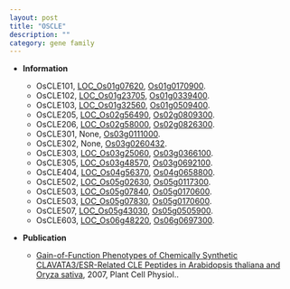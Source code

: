 ```yaml
---
layout: post
title: "OSCLE"
description: ""
category: gene family
---
```


* **Information**  
    + OsCLE101, [LOC_Os01g07620](http://rice.plantbiology.msu.edu/cgi-bin/ORF_infopage.cgi?orf=LOC_Os01g07620), [Os01g0170900](http://rapdb.dna.affrc.go.jp/viewer/gbrowse_details/irgsp1?name=Os01g0170900).
    + OsCLE102, [LOC_Os01g23705](http://rice.plantbiology.msu.edu/cgi-bin/ORF_infopage.cgi?orf=LOC_Os01g23705), [Os01g0339400](http://rapdb.dna.affrc.go.jp/viewer/gbrowse_details/irgsp1?name=Os01g0339400).
    + OsCLE103, [LOC_Os01g32560](http://rice.plantbiology.msu.edu/cgi-bin/ORF_infopage.cgi?orf=LOC_Os01g32560), [Os01g0509400](http://rapdb.dna.affrc.go.jp/viewer/gbrowse_details/irgsp1?name=Os01g0509400).
    + OsCLE205, [LOC_Os02g56490](http://rice.plantbiology.msu.edu/cgi-bin/ORF_infopage.cgi?orf=LOC_Os02g56490), [Os02g0809300](http://rapdb.dna.affrc.go.jp/viewer/gbrowse_details/irgsp1?name=Os02g0809300).
    + OsCLE206, [LOC_Os02g58000](http://rice.plantbiology.msu.edu/cgi-bin/ORF_infopage.cgi?orf=LOC_Os02g58000), [Os02g0826300](http://rapdb.dna.affrc.go.jp/viewer/gbrowse_details/irgsp1?name=Os02g0826300).
    + OsCLE301, None, [Os03g0111000](http://rapdb.dna.affrc.go.jp/viewer/gbrowse_details/irgsp1?name=Os03g0111000).
    + OsCLE302, None, [Os03g0260432](http://rapdb.dna.affrc.go.jp/viewer/gbrowse_details/irgsp1?name=Os03g0260432).
    + OsCLE303, [LOC_Os03g25060](http://rice.plantbiology.msu.edu/cgi-bin/ORF_infopage.cgi?orf=LOC_Os03g25060), [Os03g0366100](http://rapdb.dna.affrc.go.jp/viewer/gbrowse_details/irgsp1?name=Os03g0366100).
    + OsCLE305, [LOC_Os03g48570](http://rice.plantbiology.msu.edu/cgi-bin/ORF_infopage.cgi?orf=LOC_Os03g48570), [Os03g0692100](http://rapdb.dna.affrc.go.jp/viewer/gbrowse_details/irgsp1?name=Os03g0692100).
    + OsCLE404, [LOC_Os04g56370](http://rice.plantbiology.msu.edu/cgi-bin/ORF_infopage.cgi?orf=LOC_Os04g56370), [Os04g0658800](http://rapdb.dna.affrc.go.jp/viewer/gbrowse_details/irgsp1?name=Os04g0658800).
    + OsCLE502, [LOC_Os05g02630](http://rice.plantbiology.msu.edu/cgi-bin/ORF_infopage.cgi?orf=LOC_Os05g02630), [Os05g0117300](http://rapdb.dna.affrc.go.jp/viewer/gbrowse_details/irgsp1?name=Os05g0117300).
    + OsCLE503, [LOC_Os05g07840](http://rice.plantbiology.msu.edu/cgi-bin/ORF_infopage.cgi?orf=LOC_Os05g07840), [Os05g0170600](http://rapdb.dna.affrc.go.jp/viewer/gbrowse_details/irgsp1?name=Os05g0170600).
    + OsCLE503, [LOC_Os05g07830](http://rice.plantbiology.msu.edu/cgi-bin/ORF_infopage.cgi?orf=LOC_Os05g07830), [Os05g0170600](http://rapdb.dna.affrc.go.jp/viewer/gbrowse_details/irgsp1?name=Os05g0170600).
    + OsCLE507, [LOC_Os05g43030](http://rice.plantbiology.msu.edu/cgi-bin/ORF_infopage.cgi?orf=LOC_Os05g43030), [Os05g0505900](http://rapdb.dna.affrc.go.jp/viewer/gbrowse_details/irgsp1?name=Os05g0505900).
    + OsCLE603, [LOC_Os06g48220](http://rice.plantbiology.msu.edu/cgi-bin/ORF_infopage.cgi?orf=LOC_Os06g48220), [Os06g0697300](http://rapdb.dna.affrc.go.jp/viewer/gbrowse_details/irgsp1?name=Os06g0697300).

* **Publication**  
    + [Gain-of-Function Phenotypes of Chemically Synthetic CLAVATA3/ESR-Related CLE Peptides in Arabidopsis thaliana and Oryza sativa](http://www.ncbi.nlm.nih.gov/pubmed?term=Gain-of-Function+Phenotypes+of+Chemically+Synthetic+CLAVATA3/ESR-Related+CLE+Peptides+in+Arabidopsis+thaliana+and+Oryza+sativa%5BTitle%5D), 2007, Plant Cell Physiol..


